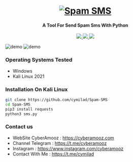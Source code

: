 <h1 align="center">
  <br>
  <a href="https://github.com/cymilad/Spam-SMS"><img src="https://dl.cyberamooz.com/0:/Pictures1/sms-spam.jpg" alt="Spam SMS"></a>

</h1>

<h4 align="center">A Tool For Send Spam Sms With Python</h4>

<p align="center">
  <a href="http://python.org">
    <img src="https://img.shields.io/badge/python-v3-yellow">
  </a>

  <a href="https://www.microsoft.com/de-de/">
    <img src="https://img.shields.io/badge/platform-Linux-red">
  </a>
  
  <a href="https://www.microsoft.com/de-de/">
    <img src="https://img.shields.io/badge/platform-windows-blue">
  </a>
  
</p>

![demo](https://dl.cyberamooz.com/0:/Pictures1/demo-sms.png)
![demo](https://dl.cyberamooz.com/0:/Pictures1/demo-sms-kali.PNG)

### Operating Systems Tested

- Windows
- Kali Linux 2021


### Installation On Kali Linux


```bash
git clone https://github.com/cymilad/Spam-SMS
cd Spam-SMS
pip3 install requests
python3 sms.py
```

### Contact us
- WebSite CyberAmooz : https://cyberamooz.com
- Channel Telegram : https://t.me/cyberamooz
- Instagram : https://www.instagram.com/cyberamooz
- Contact With Me : https://t.me/cymilad

